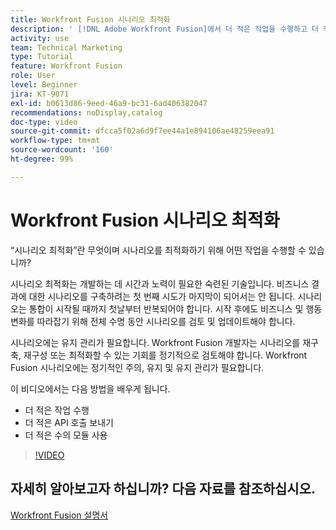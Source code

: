 ```yaml
---
title: Workfront Fusion 시나리오 최적화
description: ' [!DNL Adobe Workfront Fusion]에서 더 적은 작업을 수행하고 더 적은 API 호출을 보내고 더 적은 수의 모듈을 사용하는 방법을 알아봅니다.'
activity: use
team: Technical Marketing
type: Tutorial
feature: Workfront Fusion
role: User
level: Beginner
jira: KT-9071
exl-id: b0613d86-9eed-46a9-bc31-6ad406382047
recommendations: noDisplay,catalog
doc-type: video
source-git-commit: dfcca5f02a6d9f7ee44a1e894106ae48259eea91
workflow-type: tm+mt
source-wordcount: '160'
ht-degree: 99%

---
```


# Workfront Fusion 시나리오 최적화

“시나리오 최적화”란 무엇이며 시나리오를 최적화하기 위해 어떤 작업을 수행할 수 있습니까?

시나리오 최적화는 개발하는 데 시간과 노력이 필요한 숙련된 기술입니다. 비즈니스 결과에 대한 시나리오를 구축하려는 첫 번째 시도가 마지막이 되어서는 안 됩니다. 시나리오는 통합이 시작될 때까지 첫날부터 반복되어야 합니다. 시작 후에도 비즈니스 및 행동 변화를 따라잡기 위해 전체 수명 동안 시나리오를 검토 및 업데이트해야 합니다.

시나리오에는 유지 관리가 필요합니다. Workfront Fusion 개발자는 시나리오를 재구축, 재구성 또는 최적화할 수 있는 기회를 정기적으로 검토해야 합니다. Workfront Fusion 시나리오에는 정기적인 주의, 유지 및 유지 관리가 필요합니다.

이 비디오에서는 다음 방법을 배우게 됩니다.

* 더 적은 작업 수행
* 더 적은 API 호출 보내기
* 더 적은 수의 모듈 사용

>[!VIDEO](https://video.tv.adobe.com/v/335313/?quality=12&learn=on&enablevpops)

## 자세히 알아보고자 하십니까? 다음 자료를 참조하십시오.

[Workfront Fusion 설명서](https://experienceleague.adobe.com/ko/docs/workfront-fusion/using/get-started-with-fusion/understand-workfront-fusion/workfront-fusion-overview)
